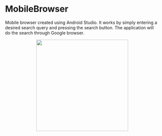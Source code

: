# MobileBrowser
Mobile browser created using Android Studio. It works by simply entering a desired search query and pressing the search button. The application will do the search through Google browser.

<p align="center">
<img width="300" src="https://i.imgur.com/EOfI5Av.jpg">
</p>
